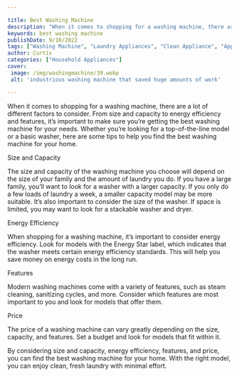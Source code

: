 ```yaml
---

title: Best Washing Machine
description: "When it comes to shopping for a washing machine, there are a lot of different factors to consider. From size and capacity to energ...find out now"
keywords: best washing machine
publishDate: 9/10/2022
tags: ["Washing Machine", "Laundry Appliances", "Clean Appliance", "Appliance Guide"]
author: Curtis
categories: ["Household Appliances"]
cover: 
 image: /img/washingmachine/39.webp
 alt: 'industrious washing machine that saved huge amounts of work'

---
```


When it comes to shopping for a washing machine, there are a lot of different factors to consider. From size and capacity to energy efficiency and features, it’s important to make sure you’re getting the best washing machine for your needs. Whether you’re looking for a top-of-the-line model or a basic washer, here are some tips to help you find the best washing machine for your home.

Size and Capacity

The size and capacity of the washing machine you choose will depend on the size of your family and the amount of laundry you do. If you have a large family, you’ll want to look for a washer with a larger capacity. If you only do a few loads of laundry a week, a smaller capacity model may be more suitable. It’s also important to consider the size of the washer. If space is limited, you may want to look for a stackable washer and dryer.

Energy Efficiency

When shopping for a washing machine, it’s important to consider energy efficiency. Look for models with the Energy Star label, which indicates that the washer meets certain energy efficiency standards. This will help you save money on energy costs in the long run.

Features

Modern washing machines come with a variety of features, such as steam cleaning, sanitizing cycles, and more. Consider which features are most important to you and look for models that offer them.

Price

The price of a washing machine can vary greatly depending on the size, capacity, and features. Set a budget and look for models that fit within it.

By considering size and capacity, energy efficiency, features, and price, you can find the best washing machine for your home. With the right model, you can enjoy clean, fresh laundry with minimal effort.
